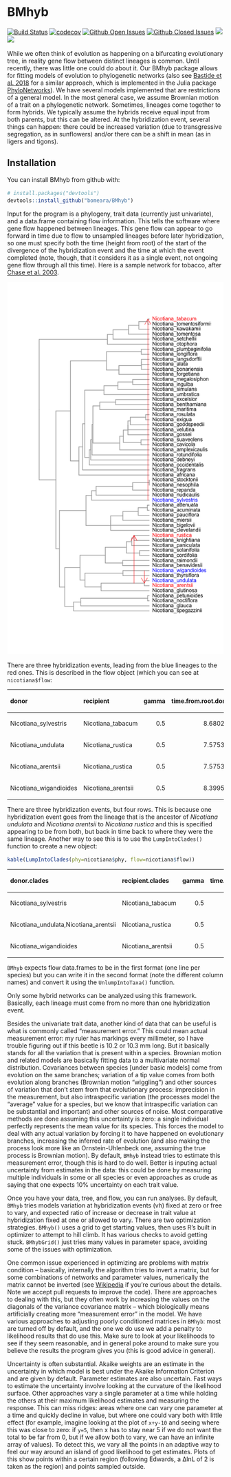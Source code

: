 
<!-- README.md is generated from README.Rmd. Please edit that file -->

# BMhyb

[![Build
Status](https://travis-ci.org/bomeara/BMhyb.svg)](https://travis-ci.org/bomeara/BMhyb)
[![codecov](https://codecov.io/gh/bomeara/BMhyb/branch/master/graph/badge.svg)](https://codecov.io/gh/bomeara/BMhyb)
[![Github Open
Issues](https://img.shields.io/github/issues-raw/bomeara/BMhyb.svg)](https://github.com/bomeara/BMhyb/issues)
[![Github Closed
Issues](https://img.shields.io/github/issues-closed-raw/bomeara/BMhyb.svg)](https://github.com/bomeara/BMhyb/issues?q=is%3Aissue+is%3Aclosed)
<img class="badge" src="https://www.r-pkg.org/badges/version/BMhyb">
<img class="badge" src="http://cranlogs.r-pkg.org/badges/grand-total/BMhyb">

While we often think of evolution as happening on a bifurcating
evolutionary tree, in reality gene flow between distinct lineages is
common. Until recently, there was little one could do about it. Our
BMhyb package allows for fitting models of evolution to phylogenetic
networks (also see [Bastide et
al. 2018](https://doi.org/10.1093/sysbio/syy033) for a similar
approach, which is implemented in the Julia package
[PhyloNetworks](https://github.com/crsl4/PhyloNetworks.jl)). We have
several models implemented that are restrictions of a general model. In
the most general case, we assume Brownian motion of a trait on a
phylogenetic network. Sometimes, lineages come together to form hybrids.
We typically assume the hybrids receive equal input from both parents,
but this can be altered. At the hybridization event, several things can
happen: there could be increased variation (due to transgressive
segregation, as in sunflowers) and/or there can be a shift in mean (as
in ligers and tigons).

## Installation

You can install BMhyb from github with:

``` r
# install.packages("devtools")
devtools::install_github("bomeara/BMhyb")
```

Input for the program is a phylogeny, trait data (currently just
univariate), and a data.frame containing flow information. This tells
the software where gene flow happened between lineages. This gene flow
can appear to go forward in time due to flow to unsampled lineages
before later hybridization, so one must specify both the time (height
from root) of the start of the divergence of the hybridization event and
the time at which the event completed (note, though, that it considers
it as a single event, not ongoing gene flow through all this time). Here
is a sample network for tobacco, after [Chase et
al. 2003](https://doi.org/10.1093/aob/mcg087).

![](README-example-1.png)<!-- -->

There are three hybridization events, leading from the blue lineages to
the red ones. This is described in the flow object (which you can see at
`nicotiana$flow`:

<table>

<thead>

<tr>

<th style="text-align:left;">

donor

</th>

<th style="text-align:left;">

recipient

</th>

<th style="text-align:right;">

gamma

</th>

<th style="text-align:right;">

time.from.root.donor

</th>

<th style="text-align:right;">

time.from.root.recipient

</th>

</tr>

</thead>

<tbody>

<tr>

<td style="text-align:left;">

Nicotiana\_sylvestris

</td>

<td style="text-align:left;">

Nicotiana\_tabacum

</td>

<td style="text-align:right;">

0.5

</td>

<td style="text-align:right;">

8.680207

</td>

<td style="text-align:right;">

8.680207

</td>

</tr>

<tr>

<td style="text-align:left;">

Nicotiana\_undulata

</td>

<td style="text-align:left;">

Nicotiana\_rustica

</td>

<td style="text-align:right;">

0.5

</td>

<td style="text-align:right;">

7.575319

</td>

<td style="text-align:right;">

7.575319

</td>

</tr>

<tr>

<td style="text-align:left;">

Nicotiana\_arentsii

</td>

<td style="text-align:left;">

Nicotiana\_rustica

</td>

<td style="text-align:right;">

0.5

</td>

<td style="text-align:right;">

7.575319

</td>

<td style="text-align:right;">

7.575319

</td>

</tr>

<tr>

<td style="text-align:left;">

Nicotiana\_wigandioides

</td>

<td style="text-align:left;">

Nicotiana\_arentsii

</td>

<td style="text-align:right;">

0.5

</td>

<td style="text-align:right;">

8.399526

</td>

<td style="text-align:right;">

8.399526

</td>

</tr>

</tbody>

</table>

There are three hybridization events, but four rows. This is because one
hybridization event goes from the lineage that is the ancestor of
*Nicotiana undulata* and *Nicotiana arentsii* to *Nicotiana rustica* and
this is specified appearing to be from both, but back in time back to
where they were the same lineage. Another way to see this is to use the
`LumpIntoClades()` function to create a new object:

``` r
kable(LumpIntoClades(phy=nicotiana$phy, flow=nicotiana$flow))
```

<table>

<thead>

<tr>

<th style="text-align:left;">

donor.clades

</th>

<th style="text-align:left;">

recipient.clades

</th>

<th style="text-align:right;">

gamma

</th>

<th style="text-align:right;">

time.from.root.donor

</th>

<th style="text-align:right;">

time.from.root.recipient

</th>

</tr>

</thead>

<tbody>

<tr>

<td style="text-align:left;">

Nicotiana\_sylvestris

</td>

<td style="text-align:left;">

Nicotiana\_tabacum

</td>

<td style="text-align:right;">

0.5

</td>

<td style="text-align:right;">

8.680207

</td>

<td style="text-align:right;">

8.680207

</td>

</tr>

<tr>

<td style="text-align:left;">

Nicotiana\_undulata,Nicotiana\_arentsii

</td>

<td style="text-align:left;">

Nicotiana\_rustica

</td>

<td style="text-align:right;">

0.5

</td>

<td style="text-align:right;">

7.575319

</td>

<td style="text-align:right;">

7.575319

</td>

</tr>

<tr>

<td style="text-align:left;">

Nicotiana\_wigandioides

</td>

<td style="text-align:left;">

Nicotiana\_arentsii

</td>

<td style="text-align:right;">

0.5

</td>

<td style="text-align:right;">

8.399526

</td>

<td style="text-align:right;">

8.399526

</td>

</tr>

</tbody>

</table>

`BMhyb` expects flow data.frames to be in the first format (one line per
species) but you can write it in the second format (note the different
column names) and convert it using the `UnlumpIntoTaxa()` function.

Only some hybrid networks can be analyzed using this framework.
Basically, each lineage must come from no more than one hybridization
event.

Besides the univariate trait data, another kind of data that can be
useful is what is commonly called “measurement error.” This could mean
actual measurement error: my ruler has markings every millimeter, so I
have trouble figuring out if this beetle is 10.2 or 10.3 mm long. But it
basically stands for all the variation that is present within a species.
Brownian motion and related models are basically fitting data to a
multivariate normal distribution. Covariances between species \[under
basic models\] come from evolution on the same branches; variation of a
tip value comes from both evolution along branches (Brownian motion
“wiggling”) and other sources of variation that don’t stem from that
evolutionary process: imprecision in the measurement, but also
intraspecific variation (the processes model the “average” value for a
species, but we know that intraspecific variation can be substantial and
important) and other sources of noise. Most comparative methods are done
assuming this uncertainty is zero: a single individual perfectly
represents the mean value for its species. This forces the model to deal
with any actual variation by forcing it to have happened on evolutionary
branches, increasing the inferred rate of evolution (and also making the
process look more like an Ornstein-Uhlenbeck one, assuming the true
process is Brownian motion). By default, `BMhyb` instead tries to
estimate this measurement error, though this is hard to do well. Better
is inputing actual uncertainty from estimates in the data: this could be
done by measuring multiple individuals in some or all species or even
approaches as crude as saying that one expects 10% uncertainty on each
trait value.

Once you have your data, tree, and flow, you can run analyses. By
default, `BMhyb` tries models variation at hybridization events (vh)
fixed at zero or free to vary, and expected ratio of increase or
decrease in trait value at hybridization fixed at one or allowed to
vary. There are two optimization strategies. `BMhyb()` uses a grid to
get starting values, then uses R’s built in optimizer to attempt to hill
climb. It has various checks to avoid getting stuck. `BMhybGrid()` just
tries many values in parameter space, avoiding some of the issues with
optimization.

One common issue experienced in optimizing are problems with matrix
condition – basically, internally the algorithm tries to invert a
matrix, but for some combinations of networks and parameter values,
numerically the matrix cannot be inverted (see
[Wikipedia](https://en.wikipedia.org/wiki/Condition_number) if you’re
curious about the details. Note we accept pull requests to improve the
code). There are approaches to dealing with this, but they often work by
increasing the values on the diagonals of the variance covariance matrix
– which biologically means artificially creating more “measurement
error” in the model. We have various approaches to adjusting poorly
conditioned matrices in `BMhyb`: most are turned off by default, and the
one we do use we add a penalty to likelihood results that do use this.
Make sure to look at your likelihoods to see if they seem reasonable,
and in general poke around to make sure you believe the results the
program gives you (this is good advice in general).

Uncertainty is often substantial. Akaike weights are an estimate in the
uncertainty in which model is best under the Akaike Information
Criterion and are given by default. Parameter estimates are also
uncertain. Fast ways to estimate the uncertainty involve looking at the
curvature of the likelihood surface. Other approaches vary a single
parameter at a time while holding the others at their maximum likelihood
estimates and measuring the response. This can miss ridges: areas where
one can vary one parameter at a time and quickly decline in value, but
where one could vary both with little effect (for example, imagine
looking at the plot of `x+y-10` and seeing where this was close to zero:
if `y=5`, then x has to stay near 5 if we do not want the total to be
far from 0, but if we allow both to vary, we can have an infinite array
of values). To detect this, we vary all the points in an adaptive way to
feel our way around an island of good likelihood to get estimates. Plots
of this show points within a certain region (following Edwards, a ∆lnL
of 2 is taken as the region) and points sampled outside.
